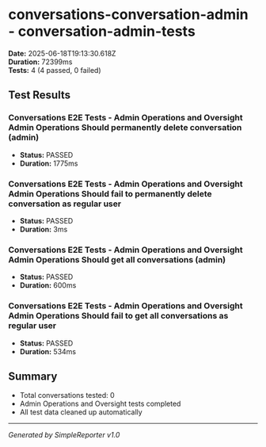 # conversations-conversation-admin - conversation-admin-tests

**Date:** 2025-06-18T19:13:30.618Z  
**Duration:** 72399ms  
**Tests:** 4 (4 passed, 0 failed)

## Test Results


### Conversations E2E Tests - Admin Operations and Oversight Admin Operations Should permanently delete conversation (admin)
- **Status:** PASSED
- **Duration:** 1775ms



### Conversations E2E Tests - Admin Operations and Oversight Admin Operations Should fail to permanently delete conversation as regular user
- **Status:** PASSED
- **Duration:** 3ms



### Conversations E2E Tests - Admin Operations and Oversight Admin Operations Should get all conversations (admin)
- **Status:** PASSED
- **Duration:** 600ms



### Conversations E2E Tests - Admin Operations and Oversight Admin Operations Should fail to get all conversations as regular user
- **Status:** PASSED
- **Duration:** 534ms



## Summary

- Total conversations tested: 0
- Admin Operations and Oversight tests completed
- All test data cleaned up automatically

---
*Generated by SimpleReporter v1.0*
